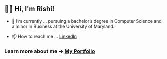 ## 👋🏻 Hi, I'm Rishi!

- 🔭 I’m currently ... pursuing a bachelor’s degree in Computer Science and a minor in Business at the University of Maryland.

- 📫 How to reach me ... [LinkedIn](https://www.linkedin.com/in/rghosh24)

### Learn more about me -> [My Portfolio](https://rishirajghosh.github.io)
